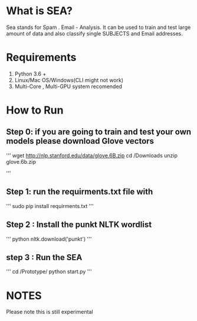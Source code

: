 # What is SEA?

Sea stands for Spam . Email - Analysis. It can be used to train and test large amount of data and also classify single SUBJECTS and Email addresses. 

# Requirements 
1. Python 3.6 +
2. Linux/Mac OS/Windows(CLI might not work)
3. Multi-Core , Multi-GPU system recomended 


# How to Run
## Step 0: if you are going to train and test your own models please download Glove vectors
'''
wget http://nlp.stanford.edu/data/glove.6B.zip
cd /Downloads
unzip glove.6b.zip

'''
## Step 1: run the requirments.txt file with 
'''
sudo pip install requirments.txt
'''

## Step 2 : Install the punkt NLTK wordlist

'''
python nltk.download('punkt')
'''

## step 3 : Run the SEA 

'''
cd /Prototype/
python start.py
'''


# NOTES

Please note this is still experimental 